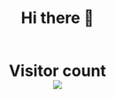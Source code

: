 
<h1 align="center"> Hi there 👋 <br> <br></h>

<p align="center"> 
  Visitor count<br>
  <img src="https://profile-counter.glitch.me/adbreeker/count.svg" />
</p>

<!--
**adbreeker/adbreeker** is a ✨ _special_ ✨ repository because its `README.md` (this file) appears on your GitHub profile.

Here are some ideas to get you started:

- 🔭 I’m currently working on ...
- 🌱 I’m currently learning ...
- 👯 I’m looking to collaborate on ...
- 🤔 I’m looking for help with ...
- 💬 Ask me about ...
- 📫 How to reach me: ...
- 😄 Pronouns: ...
- ⚡ Fun fact: ...
-->
